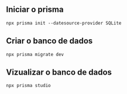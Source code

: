 ## Iniciar o prisma

```
npx prisma init --datesource-provider SQLite
```

## Criar o banco de dados

```
npx prisma migrate dev
```

## Vizualizar o banco de dados

```
npx prisma studio
```
